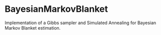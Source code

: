 # BayesianMarkovBlanket
Implementation of a Gibbs sampler and Simulated Annealing for Bayesian Markov Blanket estimation.

